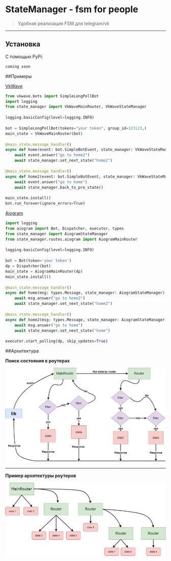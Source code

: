 # StateManager - fsm for people
> Удобная реализация FSM для telegram/vk
___
## Установка
С помощью PyPi:
   
```sh
coming soon
```
##Примеры

[VkWave](https://github.com/fscdev/vkwave)
```python
from vkwave.bots import SimpleLongPollBot
import logging
from state_manager import VkWaveMainRouter, VkWaveStateManager

logging.basicConfig(level=logging.INFO)

bot = SimpleLongPollBot(tokens="your token", group_id=123123,)
main_state = VkWaveMainRouter(bot)

@main_state.message_handler()
async def home(event: bot.SimpleBotEvent, state_manager: VkWaveStateManager):
    await event.answer("go to home2")
    await state_manager.set_next_state("home2")

@main_state.message_handler()
async def home2(event: bot.SimpleBotEvent, state_manager: VkWaveStateManager):
    await event.answer("go to home")
    await state_manager.back_to_pre_state()

main_state.install()
bot.run_forever(ignore_errors=True)
```
[Aiogram](https://github.com/aiogram/aiogram/)
```python
import logging
from aiogram import Bot, Dispatcher, executor, types
from state_manager import AiogramStateManager
from state_manager.routes.aiogram import AiogramMainRouter

logging.basicConfig(level=logging.INFO)

bot = Bot(token='your token')
dp = Dispatcher(bot)
main_state = AiogramMainRouter(dp)
main_state.install()

@main_state.message_handler()
async def home(msg: types.Message, state_manager: AiogramStateManager):
    await msg.answer("go to home2")
    await state_manager.set_next_state("home2")

@main_state.message_handler()
async def home2(msg: types.Message, state_manager: AiogramStateManager):
    await msg.answer("go to home")
    await state_manager.set_next_state("home")

executor.start_polling(dp, skip_updates=True)
```
##Архитектура

**Поиск состояния в роутерах**

![alt text](images/architecture_1.png)
___
**Пример архитектуры роутеров**

![alt text](images/architecture_2.png)
